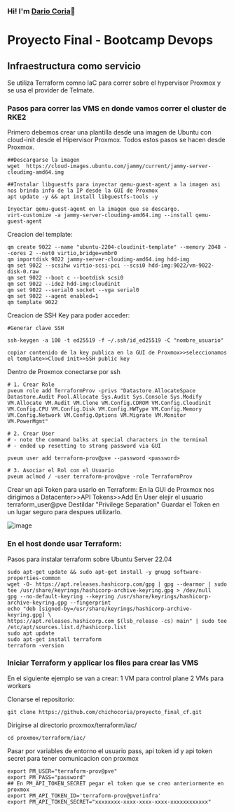 ### Hi! I'm [Dario Coria](https://chicho.com.ar)👋

# Proyecto Final - Bootcamp Devops

## Infraestructura como servicio
Se utiliza Terraform comno IaC para correr sobre el hypervisor Proxmox y se usa el provider de Telmate.

### Pasos para correr las VMS en donde vamos correr el cluster de RKE2

Primero debemos crear una plantilla desde una imagen de Ubuntu con cloud-init desde el Hipervisor Proxmox.
Todos estos pasos se hacen desde Proxmox.
```
##Descargarse la imagen
wget  https://cloud-images.ubuntu.com/jammy/current/jammy-server-cloudimg-amd64.img

##Instalar libguestfs para inyectar qemu-guest-agent a la imagen asi nos brinda info de la IP desde la GUI de Proxmox
apt update -y && apt install libguestfs-tools -y

Inyectar qemu-guest-agent en la imagen que se descargo.
virt-customize -a jammy-server-cloudimg-amd64.img --install qemu-guest-agent

```

Creacion del template:

```
qm create 9022 --name "ubuntu-2204-cloudinit-template" --memory 2048 --cores 2 --net0 virtio,bridge=vmbr0
qm importdisk 9022 jammy-server-cloudimg-amd64.img hdd-img
qm set 9022 --scsihw virtio-scsi-pci --scsi0 hdd-img:9022/vm-9022-disk-0.raw
qm set 9022 --boot c --bootdisk scsi0
qm set 9022 --ide2 hdd-img:cloudinit
qm set 9022 --serial0 socket --vga serial0
qm set 9022 --agent enabled=1
qm template 9022
```

Creacion de SSH Key para poder acceder:
```
#Generar clave SSH

ssh-keygen -a 100 -t ed25519 -f ~/.ssh/id_ed25519 -C "nombre_usuario"

copiar contenido de la key publica en la GUI de Proxmox>>seleccionamos el template>>Cloud init>>SSH public key

```

Dentro de Proxmox conectarse por ssh

```
# 1. Crear Role
pveum role add TerraformProv -privs "Datastore.AllocateSpace Datastore.Audit Pool.Allocate Sys.Audit Sys.Console Sys.Modify VM.Allocate VM.Audit VM.Clone VM.Config.CDROM VM.Config.Cloudinit VM.Config.CPU VM.Config.Disk VM.Config.HWType VM.Config.Memory VM.Config.Network VM.Config.Options VM.Migrate VM.Monitor VM.PowerMgmt"

# 2. Crear User
# - note the command balks at special characters in the terminal
# - ended up resetting to strong password via GUI

pveum user add terraform-prov@pve --password <password>

# 3. Asociar el Rol con el Usuario
pveum aclmod / -user terraform-prov@pve -role TerraformProv
```

Crear un api Token para usarlo en Terraform:
En la GUI de Proxmox nos dirigimos a Datacenter>>API Tokens>>Add
En User elejir el usuario terraform_user@pve
Destildar "Privilege Separation"
Guardar el Token en un lugar seguro para despues utilizarlo.

![image](https://github.com/chichocoria/proyecto_final_cf/assets/66035606/0e92969c-4dfb-4b56-a1b4-4de3e2fe862d)

### En el host donde usar Terraform:


Pasos para instalar terraform sobre Ubuntu Server 22.04
```
sudo apt-get update && sudo apt-get install -y gnupg software-properties-common
wget -O- https://apt.releases.hashicorp.com/gpg | gpg --dearmor | sudo tee /usr/share/keyrings/hashicorp-archive-keyring.gpg > /dev/null
gpg --no-default-keyring --keyring /usr/share/keyrings/hashicorp-archive-keyring.gpg --fingerprint
echo "deb [signed-by=/usr/share/keyrings/hashicorp-archive-keyring.gpg] \
https://apt.releases.hashicorp.com $(lsb_release -cs) main" | sudo tee /etc/apt/sources.list.d/hashicorp.list
sudo apt update
sudo apt-get install terraform
terraform -version
```

### Iniciar Terraform y applicar los files para crear las VMS
En el siguiente ejemplo se van a crear:
1 VM para control plane
2 VMs para workers

Clonarse el repositorio:
```
git clone https://github.com/chichocoria/proyecto_final_cf.git
```

Dirigirse al directorio proxmox/terraform/iac/

```
cd proxmox/terraform/iac/
```

Pasar por variables de entorno el usuario pass, api token id y api token secret para tener comunicacion con proxmox
```
export PM_USER="terraform-prov@pve"
export PM_PASS="password"
## En PM_API_TOKEN_SECRET pegar el token que se creo anteriormente en proxmox
export PM_API_TOKEN_ID='terraform-prov@pve!infra'
export PM_API_TOKEN_SECRET="xxxxxxxx-xxxx-xxxx-xxxx-xxxxxxxxxxxx"
```



